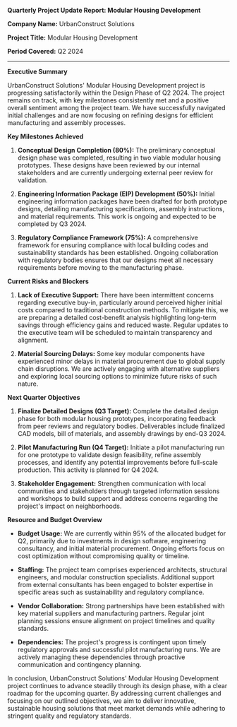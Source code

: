 **Quarterly Project Update Report: Modular Housing Development**

**Company Name:** UrbanConstruct Solutions

**Project Title:** Modular Housing Development

**Period Covered:** Q2 2024

---

**Executive Summary**

UrbanConstruct Solutions' Modular Housing Development project is progressing satisfactorily within the Design Phase of Q2 2024. The project remains on track, with key milestones consistently met and a positive overall sentiment among the project team. We have successfully navigated initial challenges and are now focusing on refining designs for efficient manufacturing and assembly processes.

**Key Milestones Achieved**

1. **Conceptual Design Completion (80%):** The preliminary conceptual design phase was completed, resulting in two viable modular housing prototypes. These designs have been reviewed by our internal stakeholders and are currently undergoing external peer review for validation.

2. **Engineering Information Package (EIP) Development (50%):** Initial engineering information packages have been drafted for both prototype designs, detailing manufacturing specifications, assembly instructions, and material requirements. This work is ongoing and expected to be completed by Q3 2024.

3. **Regulatory Compliance Framework (75%):** A comprehensive framework for ensuring compliance with local building codes and sustainability standards has been established. Ongoing collaboration with regulatory bodies ensures that our designs meet all necessary requirements before moving to the manufacturing phase.

**Current Risks and Blockers**

1. **Lack of Executive Support:** There have been intermittent concerns regarding executive buy-in, particularly around perceived higher initial costs compared to traditional construction methods. To mitigate this, we are preparing a detailed cost-benefit analysis highlighting long-term savings through efficiency gains and reduced waste. Regular updates to the executive team will be scheduled to maintain transparency and alignment.

2. **Material Sourcing Delays:** Some key modular components have experienced minor delays in material procurement due to global supply chain disruptions. We are actively engaging with alternative suppliers and exploring local sourcing options to minimize future risks of such nature.

**Next Quarter Objectives**

1. **Finalize Detailed Designs (Q3 Target):** Complete the detailed design phase for both modular housing prototypes, incorporating feedback from peer reviews and regulatory bodies. Deliverables include finalized CAD models, bill of materials, and assembly drawings by end-Q3 2024.

2. **Pilot Manufacturing Run (Q4 Target):** Initiate a pilot manufacturing run for one prototype to validate design feasibility, refine assembly processes, and identify any potential improvements before full-scale production. This activity is planned for Q4 2024.

3. **Stakeholder Engagement:** Strengthen communication with local communities and stakeholders through targeted information sessions and workshops to build support and address concerns regarding the project's impact on neighborhoods.

**Resource and Budget Overview**

- **Budget Usage:** We are currently within 95% of the allocated budget for Q2, primarily due to investments in design software, engineering consultancy, and initial material procurement. Ongoing efforts focus on cost optimization without compromising quality or timeline.
  
- **Staffing:** The project team comprises experienced architects, structural engineers, and modular construction specialists. Additional support from external consultants has been engaged to bolster expertise in specific areas such as sustainability and regulatory compliance.

- **Vendor Collaboration:** Strong partnerships have been established with key material suppliers and manufacturing partners. Regular joint planning sessions ensure alignment on project timelines and quality standards.

- **Dependencies:** The project's progress is contingent upon timely regulatory approvals and successful pilot manufacturing runs. We are actively managing these dependencies through proactive communication and contingency planning.

In conclusion, UrbanConstruct Solutions' Modular Housing Development project continues to advance steadily through its design phase, with a clear roadmap for the upcoming quarter. By addressing current challenges and focusing on our outlined objectives, we aim to deliver innovative, sustainable housing solutions that meet market demands while adhering to stringent quality and regulatory standards.